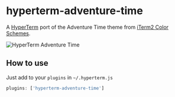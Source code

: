 # hyperterm-adventure-time
A [HyperTerm](https://hyperterm.org/) port of the Adventure Time theme from [iTerm2 Color Schemes](https://github.com/mbadolato/iTerm2-Color-Schemes).

![HyperTerm Adventure Time](http://i.imgur.com/MRpZom7.png)

## How to use

Just add to your `plugins` in `~/.hyperterm.js`

```js
plugins: ['hyperterm-adventure-time']
```
